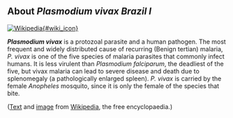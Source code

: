 About *Plasmodium vivax Brazil I*
---------------------------------

[![Wikipedia](/img/wikipedia_logo_v2_en.png){#wiki_icon}](http://en.wikipedia.org/wiki/Plasmodium_vivax)

***Plasmodium vivax*** is a protozoal parasite and a human pathogen. The
most frequent and widely distributed cause of recurring (Benign tertian)
malaria, *P. vivax* is one of the five species of malaria parasites that
commonly infect humans. It is less virulent than *Plasmodium
falciparum*, the deadliest of the five, but vivax malaria can lead to
severe disease and death due to splenomegaly (a pathologically enlarged
spleen). *P. vivax* is carried by the female *Anopheles* mosquito, since
it is only the female of the species that bite.

([Text](http://en.wikipedia.org/wiki/Plasmodium_vivax) and
[image](https://commons.wikimedia.org/wiki/File:Plasmodium_vivax_01.png)
from [Wikipedia](http://en.wikipedia.org/), the free encyclopaedia.)
